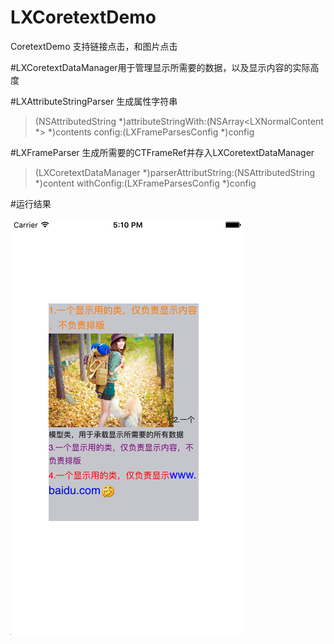 # LXCoretextDemo
CoretextDemo 支持链接点击，和图片点击

#LXCoretextDataManager用于管理显示所需要的数据，以及显示内容的实际高度

#LXAttributeStringParser 生成属性字符串
> (NSAttributedString *)attributeStringWith:(NSArray<LXNormalContent *> *)contents config:(LXFrameParsesConfig *)config

#LXFrameParser 生成所需要的CTFrameRef并存入LXCoretextDataManager
> (LXCoretextDataManager *)parserAttributString:(NSAttributedString *)content withConfig:(LXFrameParsesConfig *)config

#运行结果

![image](https://github.com/liuxinxiaoyue/LXCoretextDemo/blob/master/ScreenShoot/1.png)
